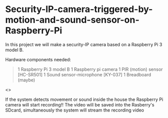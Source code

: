 # Security-IP-camera-triggered-by-motion-and-sound-sensor-on-Raspberry-Pi

In this project we will make a security-IP camera based on a Raspberry Pi 3 model B. 


Hardware components needed:

> 1 Raspberry Pi 3 model B
> 1 Raspberry pi camera
> 1 PIR (motion) sensor [HC-SR501]
> 1 Sound sensor-microphone [KY-037]
> 1 Breadboard (maybe)

<<setup photo>>

If the system detects movement or sound inside the house the Raspberry Pi camera will start recording!!
The video will be saved into the Rasberry's SDcard, simultaneously the system will stream the recording video 
